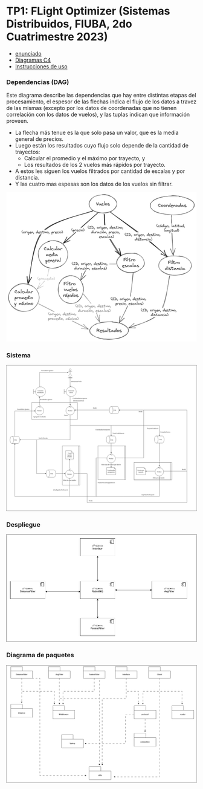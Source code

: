 # TP1: FLight Optimizer (Sistemas Distribuidos, FIUBA, 2do Cuatrimestre 2023)

- [enunciado](docs/Enunciado.pdf)
- [Diagramas C4](docs/informes/c4.md)
- [Instrucciones de uso](docs/informes/instrucciones.md)


### Dependencias (DAG)

Este diagrama describe las dependencias que hay entre distintas etapas del
procesamiento, el espesor de las flechas indica el flujo de los datos a travez
de las mismas (excepto por los datos de coordenadas que no tienen correlación
con los datos de vuelos), y las tuplas indican que información proveen.

- La flecha más tenue es la que solo pasa un valor, que es la media general de
  precios.
- Luego están los resultados cuyo flujo solo depende de la cantidad de
  trayectos:
    + Calcular el promedio y el máximo por trayecto, y
    + Los resultados de los 2 vuelos más rápidos por trayecto.
- A estos les siguen los vuelos filtrados por cantidad de escalas y por
  distancia.
- Y las cuatro mas espesas son los datos de los vuelos sin filtrar.

![fotoDependencias](img/DAG.png)

### Sistema

![fotoSistema](img/DiagramaRobustez.png)

### Despliegue

![fotoDespliegue](img/DiagramaDespliegue.png)

### Diagrama de paquetes

![fotoPaquetes](img/DiagramaPaquetes.png)

